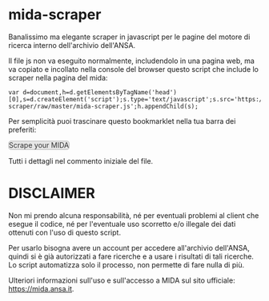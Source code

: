 mida-scraper
============

Banalissimo ma elegante scraper in javascript per le pagine del motore di ricerca interno dell'archivio dell'ANSA.

Il file js non va eseguito normalmente, includendolo in una pagina web, ma va copiato e incollato nella console del browser questo script che include lo scraper nella pagina del mida:

    var d=document,h=d.getElementsByTagName('head')[0],s=d.createElement('script');s.type='text/javascript';s.src='https://github.com/jenkin/mida-scraper/raw/master/mida-scraper.js';h.appendChild(s);

Per semplicità puoi trascinare questo bookmarklet nella tua barra dei preferiti:

<p><a style="display:inline-block;position:relative;cursor:move;color:#333;background:#e6e6e6;-webkit-border-radius:5px;border-radius:5px;border: 1px solid #b4b4b4;font-style:normal;line-height:16px;font-size:14px;text-decoration:none;" onclick="return false;" oncontextmenu="if(window.navigator.userAgent.indexOf('WebKit')!=-1||window.navigator.userAgent.indexOf('MSIE')!=-1){jQuery('.pressthis-code').show().find('textarea').focus().select();return false;}" href="javascript:if(window.location.hostname==='mida.ansa.it'){var d=document,h=d.getElementsByTagName('head')[0],s=d.createElement('script');s.type='text/javascript';s.src='https://github.com/jenkin/mida-scraper/raw/master/mida-scraper.js';h.appendChild(s);}"><span>Scrape your MIDA</span></a></p>

Tutti i dettagli nel commento iniziale del file.

DISCLAIMER
==========

Non mi prendo alcuna responsabilità, né per eventuali problemi al client che esegue il codice,
né per l'eventuale uso scorretto e/o illegale dei dati ottenuti con l'uso di questo script.

Per usarlo bisogna avere un account per accedere all'archivio dell'ANSA, quindi si è già autorizzati a fare ricerche
e a usare i risultati di tali ricerche. Lo script automatizza solo il processo, non permette di fare nulla di più.

Ulteriori informazioni sull'uso e sull'accesso a MIDA sul sito ufficiale: https://mida.ansa.it.

